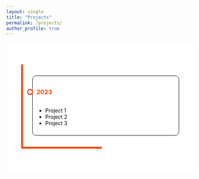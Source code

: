 ```yaml
---
layout: single
title: "Projects"
permalink: /projects/
author_profile: true
---
```


<div class="page__content" style="background-color: white; margin: 0 auto; max-width: 800px; padding: 20px;">

  <style>
    /* Custom timeline styles */
    .timeline {
      margin: 20px auto;
      padding: 20px;
    }

    .card {
      position: relative;
      max-width: 400px;
    }

    .card:nth-child(odd) {
      padding: 30px 0 30px 30px;
    }

    .card:nth-child(even) {
      padding: 30px 30px 30px 0;
    }

    .card::before {
      content: "";
      position: absolute;
      width: 50%;
      height: 100%;
      border: solid orangered;
    }

    .card:nth-child(odd)::before {
      left: 0px;
      top: 0;
      bottom: 0;
      border-width: 5px 0 5px 5px;
      border-radius: 50px 0 0 50px;
    }

    .card:nth-child(even)::before {
      right: 0;
      top: 0;
      bottom: 0;
      border-width: 5px 5px 5px 0;
      border-radius: 0 50px 50px 0;
    }

    .card:first-child::before {
      border-top: 0;
      border-top-left-radius: 0;
      border-bottom-left-radius: 0;
    }

    .card:last-child:nth-child(odd)::before {
      border-bottom: 0;
      border-bottom-left-radius: 0;
      border-top-left-radius: 0;
    }

    .card:last-child:nth-child(even)::before {
      border-bottom: 0;
      border-bottom-right-radius: 0;
      border-top-right-radius: 0;
    }

    .info {
      display: flex;
      flex-direction: column;
      background: white;
      color: black;
      border-radius: 10px;
      padding: 10px;
      border: 1px solid black;
    }

    .title {
      color: orangered;
      position: relative;
      cursor: pointer; /* Add cursor pointer */
    }

    .title::before {
      content: "";
      position: absolute;
      width: 10px;
      height: 10px;
      background: white;
      border-radius: 999px;
      border: 3px solid orangered;
      top: 50%;
      transform: translateY(-50%);
    }

    .card:nth-child(even) > .info > .title {
      text-align: right;
    }

    .card:nth-child(odd) > .info > .title::before {
      left: -25px;
    }

    .card:nth-child(even) > .info > .title::before {
      right: -25px;
    }
    
    /* Adjust the font size for the prompts */
    .info p {
      font-size: 16px;
    }
  </style>

<div class="timeline">
  <div class="outer">
    <div class="card">
      <div class="info">
        <h3 class="title">2023</h3>
        <ul>
          <li id="project1">Project 1</li>
          <li id="project2">Project 2</li>
          <li id="project3">Project 3</li>
        </ul>
      </div>
    </div>
    <script>
  document.getElementById("project1").addEventListener("click", function() {
    window.location.href = "/projects/2023/project1.md";
  });

  document.getElementById("project2").addEventListener("click", function() {
    window.location.href = "/projects/2023/project2.md";
  });

  document.getElementById("project3").addEventListener("click", function() {
    window.location.href = "/projects/2023/project3.md";
  });
  // Add similar event listeners for other projects as needed
</script>

  </div>
</div>


